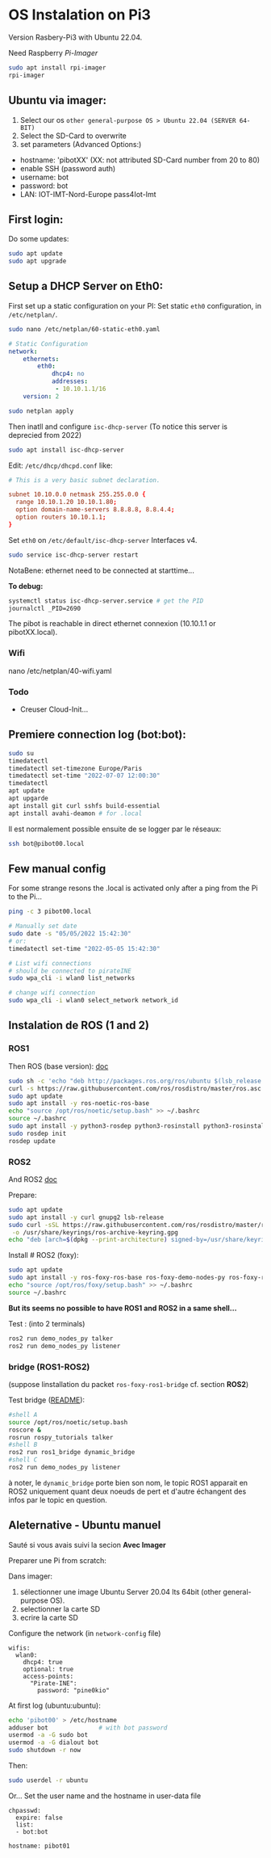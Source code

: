 # OS Instalation on Pi3 

Version Rasbery-Pi3 with Ubuntu 22.04.

Need Raspberry *Pi-Imager* 

```bash
sudo apt install rpi-imager 
rpi-imager
```

## Ubuntu via imager:

1. Select our os `other general-purpose OS > Ubuntu 22.04 (SERVER 64-BIT)`
2. Select the SD-Card to overwrite
3. set parameters (Advanced Options:)
  - hostname: 'pibotXX' (XX: not attributed SD-Card number from 20 to 80)
  - enable SSH (password auth)
  - username: bot 
  - password: bot
  - LAN: IOT-IMT-Nord-Europe pass4Iot-Imt

## First login: 

Do some updates:
```sh
sudo apt update
sudo apt upgrade
```

## Setup a DHCP Server on Eth0:

First set up a static configuration on your PI:
Set static `eth0` configuration, in  `/etc/netplan/`.

```sh
sudo nano /etc/netplan/60-static-eth0.yaml
```

```yaml
# Static Configuration
network:
    ethernets:
        eth0:
            dhcp4: no
            addresses:
             - 10.10.1.1/16
    version: 2
```

```sh
sudo netplan apply
```

Then inatll and configure `isc-dhcp-server` (To notice this server is deprecied from 2022)

```sh
sudo apt install isc-dhcp-server
```

Edit: `/etc/dhcp/dhcpd.conf` like:

```conf
# This is a very basic subnet declaration.

subnet 10.10.0.0 netmask 255.255.0.0 {
  range 10.10.1.20 10.10.1.80; 
  option domain-name-servers 8.8.8.8, 8.8.4.4; 
  option routers 10.10.1.1; 
}
```

Set `eth0` on `/etc/default/isc-dhcp-server` Interfaces v4.

```sh
sudo service isc-dhcp-server restart
```

NotaBene: ethernet need to be connected at starttime...

**To debug:**

```sh
systemctl status isc-dhcp-server.service # get the PID
journalctl _PID=2690
```

The pibot is reachable in direct ethernet connexion (10.10.1.1 or pibotXX.local). 


### Wifi 

nano /etc/netplan/40-wifi.yaml



### Todo

- Creuser Cloud-Init...

## Premiere connection log (bot:bot):

```sh
sudo su
timedatectl
timedatectl set-timezone Europe/Paris
timedatectl set-time "2022-07-07 12:00:30"
timedatectl
apt update
apt upgarde
apt install git curl sshfs build-essential
apt install avahi-deamon # for .local
```

Il est normalement possible ensuite de se logger par le réseaux: 

```sh
ssh bot@pibot00.local
```

## Few manual config

For some strange resons the .local is activated only after a ping from the Pi to the Pi...

```sh
ping -c 3 pibot00.local 
```

```sh
# Manually set date
sudo date -s "05/05/2022 15:42:30"
# or:
timedatectl set-time "2022-05-05 15:42:30"

# List wifi connections
# should be connected to pirateINE
sudo wpa_cli -i wlan0 list_networks

# change wifi connection
sudo wpa_cli -i wlan0 select_network network_id
```

## Instalation de ROS (1 and 2)

### ROS1

Then ROS (base version): [doc](http://wiki.ros.org/noetic/Installation/Ubuntu)

```sh
sudo sh -c 'echo "deb http://packages.ros.org/ros/ubuntu $(lsb_release -sc) main" > /etc/apt/sources.list.d/ros-latest.list'
curl -s https://raw.githubusercontent.com/ros/rosdistro/master/ros.asc | sudo apt-key add -
sudo apt update
sudo apt install -y ros-noetic-ros-base
echo "source /opt/ros/noetic/setup.bash" >> ~/.bashrc
source ~/.bashrc
sudo apt install -y python3-rosdep python3-rosinstall python3-rosinstall-generator python3-wstool build-essential
sudo rosdep init
rosdep update
```

### ROS2

And ROS2 [doc](https://docs.ros.org/en/foxy/Installation.html)

Prepare: 

```sh
sudo apt update
sudo apt install -y curl gnupg2 lsb-release
sudo curl -sSL https://raw.githubusercontent.com/ros/rosdistro/master/ros.key \
 -o /usr/share/keyrings/ros-archive-keyring.gpg
echo "deb [arch=$(dpkg --print-architecture) signed-by=/usr/share/keyrings/ros-archive-keyring.gpg] http://packages.ros.org/ros2/ubuntu $(source /etc/os-release && echo $UBUNTU_CODENAME) main" | sudo tee /etc/apt/sources.list.d/ros2.list > /dev/null
```

Install # ROS2 (foxy): 

```sh
sudo apt update
sudo apt install -y ros-foxy-ros-base ros-foxy-demo-nodes-py ros-foxy-ros1-bridge
echo "source /opt/ros/foxy/setup.bash" >> ~/.bashrc
source ~/.bashrc
```

**But its seems no possible to have ROS1 and ROS2 in a same shell...**

Test : (into 2 terminals)

```sh
ros2 run demo_nodes_py talker
ros2 run demo_nodes_py listener
```

### bridge (ROS1-ROS2)

(suppose linstallation du packet `ros-foxy-ros1-bridge` cf. section **ROS2**)

Test bridge ([README](https://github.com/ros2/ros1_bridge)):

```sh
#shell A
source /opt/ros/noetic/setup.bash
roscore &
rosrun rospy_tutorials talker
#shell B
ros2 run ros1_bridge dynamic_bridge
#shell C
ros2 run demo_nodes_py listener
```

à noter, le `dynamic_bridge` porte bien son nom, le topic ROS1 apparait en ROS2 uniquement quant deux noeuds de pert et d'autre échangent des infos par le topic en question.


## Aleternative - Ubuntu manuel

Sauté si vous avais suivi la secion **Avec Imager**

Preparer une Pi from scratch:

Dans imager: 

1. sélectionner une image Ubuntu Server 20.04 lts 64bit (other general-purpose OS).
2. selectionner la carte SD
4. ecrire la carte SD

Configure the network (in `network-config` file)

```
wifis:
  wlan0:
    dhcp4: true
    optional: true
    access-points:
      "Pirate-INE":
        password: "pine0kio"
```

At first log (ubuntu:ubuntu):

```sh
echo 'pibot00' > /etc/hostname       
adduser bot              # with bot password
usermod -a -G sudo bot
usermod -a -G dialout bot
sudo shutdown -r now
```

Then:

```sh
sudo userdel -r ubuntu
```

Or... Set the user name and the hostname in user-data file 

```
chpasswd:
  expire: false
  list:
  - bot:bot

hostname: pibot01
```
